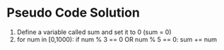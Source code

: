# Pseudo Code Solution

1. Define a variable called sum and set it to 0 (sum = 0)
2. for num in [0,1000):
    if num % 3 == 0 OR num % 5 == 0: sum += num

